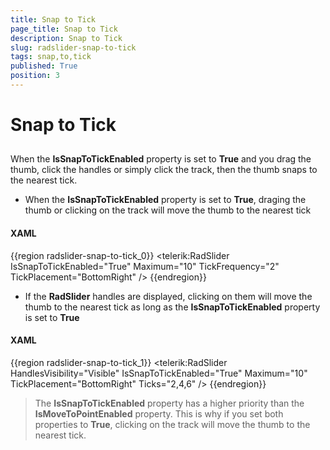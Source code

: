 ```yaml
---
title: Snap to Tick
page_title: Snap to Tick
description: Snap to Tick
slug: radslider-snap-to-tick
tags: snap,to,tick
published: True
position: 3
---
```


# Snap to Tick



## 

When the __IsSnapToTickEnabled__ property is set to
__True__ and you drag the thumb, click the handles or simply click
the track, then the thumb snaps to the nearest tick.

* When the __IsSnapToTickEnabled__ property is set to
    __True__, draging the thumb or clicking on the track will move
    the thumb to the nearest tick 
        

#### __XAML__

{{region radslider-snap-to-tick_0}}
	        <telerik:RadSlider IsSnapToTickEnabled="True" 
	                           Maximum="10"
	                           TickFrequency="2"
	                           TickPlacement="BottomRight" />
	{{endregion}}



* If the __RadSlider__ handles are displayed, clicking on
    them will move the thumb to the nearest tick as long as the
    __IsSnapToTickEnabled__ property is set to
    __True__

#### __XAML__

{{region radslider-snap-to-tick_1}}
	        <telerik:RadSlider HandlesVisibility="Visible" 
	                           IsSnapToTickEnabled="True"
	                           Maximum="10"
	                           TickPlacement="BottomRight"
	                           Ticks="2,4,6" />
	{{endregion}}



>The
    __IsSnapToTickEnabled__ property has a higher priority than
    the __IsMoveToPointEnabled__ property. This is why if you set
    both properties to __True__, clicking on the track will move
    the thumb to the nearest tick.
